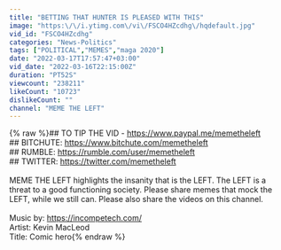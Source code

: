 ```yaml
---
title: "BETTING THAT HUNTER IS PLEASED WITH THIS"
image: "https:\/\/i.ytimg.com\/vi\/FSCO4HZcdhg\/hqdefault.jpg"
vid_id: "FSCO4HZcdhg"
categories: "News-Politics"
tags: ["POLITICAL","MEMES","maga 2020"]
date: "2022-03-17T17:57:47+03:00"
vid_date: "2022-03-16T22:15:00Z"
duration: "PT52S"
viewcount: "238211"
likeCount: "10723"
dislikeCount: ""
channel: "MEME THE LEFT"
---
```

{% raw %}## TO TIP THE VID - <a rel="nofollow" target="blank" href="https://www.paypal.me/memetheleft">https://www.paypal.me/memetheleft</a><br />## BITCHUTE: <a rel="nofollow" target="blank" href="https://www.bitchute.com/memetheleft">https://www.bitchute.com/memetheleft</a><br />## RUMBLE: <a rel="nofollow" target="blank" href="https://rumble.com/user/memetheleft">https://rumble.com/user/memetheleft</a><br />## TWITTER: <a rel="nofollow" target="blank" href="https://twitter.com/memetheleft">https://twitter.com/memetheleft</a><br /><br />MEME THE LEFT highlights the insanity that is the LEFT. The LEFT is a threat to a good functioning society. Please share memes that mock the LEFT, while we still can. Please also share the videos on this channel.<br /><br />Music by: <a rel="nofollow" target="blank" href="https://incompetech.com/">https://incompetech.com/</a><br />Artist: Kevin MacLeod<br />Title: Comic hero{% endraw %}
